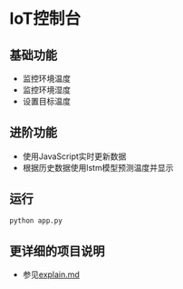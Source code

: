 # IoT控制台
## 基础功能
- 监控环境温度
- 监控环境湿度
- 设置目标温度

## 进阶功能
- 使用JavaScript实时更新数据
- 根据历史数据使用lstm模型预测温度并显示

## 运行
```bash
python app.py
```

## 更详细的项目说明
- 参见[explain.md](./explain.md)